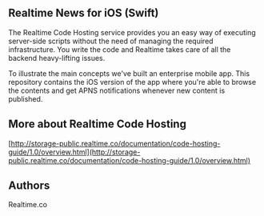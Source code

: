 ## Realtime News for iOS (Swift)
The Realtime Code Hosting service provides you an easy way of executing server-side scripts without the need of managing the required infrastructure. You write the code and Realtime takes care of all the backend heavy-lifting issues.

To illustrate the main concepts we've built an enterprise mobile app. This repository contains the iOS version of the app where you're able to browse the contents and get APNS notifications whenever new content is published.

## More about Realtime Code Hosting
[http://storage-public.realtime.co/documentation/code-hosting-guide/1.0/overview.html](http://storage-public.realtime.co/documentation/code-hosting-guide/1.0/overview.html)

## Authors
Realtime.co

